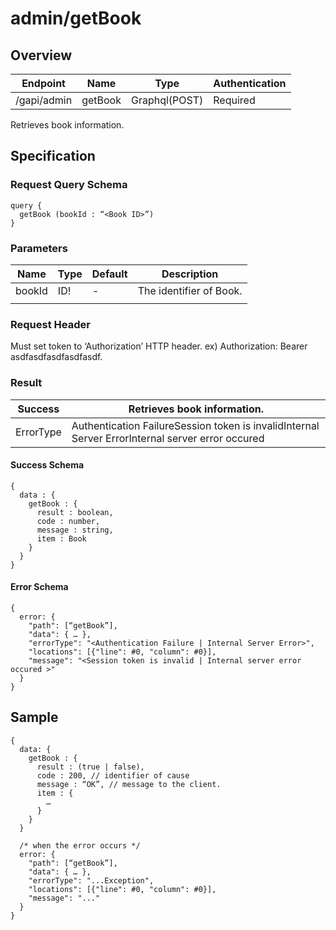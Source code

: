 # admin/getBook

## Overview

| Endpoint | Name | Type | Authentication |
| --- | --- | --- | --- |
| /gapi/admin | getBook | Graphql\(POST\) | Required |

Retrieves book information.

## Specification

### Request Query Schema

```text
query {
  getBook (bookId : “<Book ID>”)
}
```

### Parameters

| Name | Type | Default | Description |
| --- | --- | --- | --- |
| bookId | ID! | - | The identifier of Book. |
|  |  |  |  |

### Request Header

Must set token to ‘Authorization’ HTTP header. ex\) Authorization: Bearer asdfasdfasdfasdfasdf.

### Result

| Success | Retrieves book information. |
| --- | --- |
| ErrorType | Authentication FailureSession token is invalidInternal Server ErrorInternal server error occured |

#### Success Schema

```text
{
  data : {
    getBook : {
      result : boolean,
      code : number,
      message : string,
      item : Book
    }
  }
}
```

#### Error Schema

```text
{
  error: {
    "path": [“getBook”],
    "data": { … },
    "errorType": "<Authentication Failure | Internal Server Error>",
    "locations": [{"line": #0, "column": #0}],
    "message": "<Session token is invalid | Internal server error occured >"
  }
}
```

## Sample

```text
{
  data: {
    getBook : {
      result : (true | false),
      code : 200, // identifier of cause
      message : “OK”, // message to the client.
      item : {
        …
      }
    }
  }

  /* when the error occurs */
  error: {
    "path": [“getBook”],
    "data": { … },
    "errorType": "...Exception",
    "locations": [{"line": #0, "column": #0}],
    "message": "..."
  }
}
```

